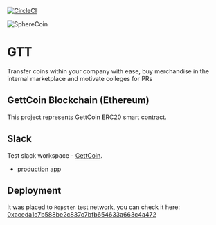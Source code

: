 [![CircleCI](https://circleci.com/gh/SphereSoftware/SphereCoin/tree/master.svg?style=svg&circle-token=6b86b16ac67ac8362e96f17838aa4d093669be87)](https://circleci.com/gh/SphereSoftware/SphereCoin)

![SphereCoin](https://gettcoin.sphereinc.com/static/media/GettCoin_Mark.dccdd1b8.svg)

# GTT
Transfer coins within your company with ease, buy merchandise in the internal marketplace and motivate colleges for PRs

## GettCoin Blockchain (Ethereum)
This project represents GettCoin ERC20 smart contract. 

## Slack
Test slack workspace - [GettCoin](gettcoin.slack.com). 
* [production](https://gettcoin.slack.com/apps/AQPR1A66M-gettcoin) app

## Deployment 
It was placed to `Ropsten` test network, you can check it here: 
[0xaceda1c7b588be2c837c7bfb654633a663c4a472](https://ropsten.etherscan.io/address/0xaceda1c7b588be2c837c7bfb654633a663c4a472)


